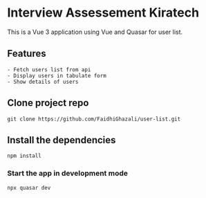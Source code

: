 # Interview Assessement Kiratech

This is a Vue 3 application using Vue and Quasar for user list.

## Features
```
- Fetch users list from api
- Display users in tabulate form
- Show details of users
```

## Clone project repo
```
git clone https://github.com/FaidhiGhazali/user-list.git
```

## Install the dependencies
```
npm install
```

### Start the app in development mode
```
npx quasar dev
```